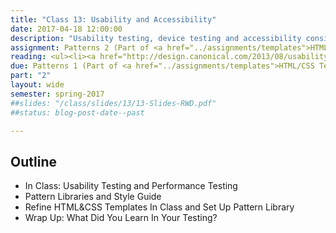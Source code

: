 ```yaml
---
title: "Class 13: Usability and Accessibility"
date: 2017-04-18 12:00:00
description: "Usability testing, device testing and accessibility considerations for web design."
assignment: Patterns 2 (Part of <a href="../assignments/templates">HTML/CSS Templates + Patterns</a>)
reading: <ul><li><a href="http://design.canonical.com/2013/08/usability-testing-how-do-we-design-effective-tasks">Usability testing - how do we design effective tasks by Tingting Zhao</a></li><li><a href="http://alistapart.com/article/reframing-accessibility-for-the-web">Reframing Accessibility for the Web by Anne Gibson</a></li><li><a href="http://bradfrost.com/blog/mobile/test-on-real-mobile-devices-without-breaking-the-bank/">Test on Real Mobile Devices Without Breaking the Bank by Brad Frost</a></li><li><a href="http://deep.design/the-hamburger-menu/?utm_source=CSS-Weekly&utm_campaign=Issue-176&utm_medium=email">For Reference - The Hamburger Menu Doesn't Work</a></li><li><a href="http://a11yproject.com/checklist.html">For Reference - Web Accessibility Checklist</a></li></ul>
due: Patterns 1 (Part of <a href="../assignments/templates">HTML/CSS Templates + Patterns</a>)
part: "2"
layout: wide
semester: spring-2017
##slides: "/class/slides/13/13-Slides-RWD.pdf"
##status: blog-post-date--past

---
```


## Outline

* In Class: Usability Testing and Performance Testing
* Pattern Libraries and Style Guide
* Refine HTML&CSS Templates In Class and Set Up Pattern Library
* Wrap Up:  What Did You Learn In Your Testing?
